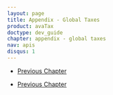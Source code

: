 ```yaml
---
layout: page
title: Appendix - Global Taxes
product: avaTax
doctype: dev_guide
chapter: appendix - global taxes
nav: apis
disqus: 1
---
```


<ul class="pager">
  <li class="previous"><a href="/avatax/dev-guide/appendix-cloud-connect/"><i class="glyphicon glyphicon-chevron-left"></i>Previous Chapter</a></li>
</ul>


<ul class="pager">
  <li class="previous"><a href="/avatax/dev-guide/appendix-cloud-connect/"><i class="glyphicon glyphicon-chevron-left"></i>Previous Chapter</a></li>
</ul>